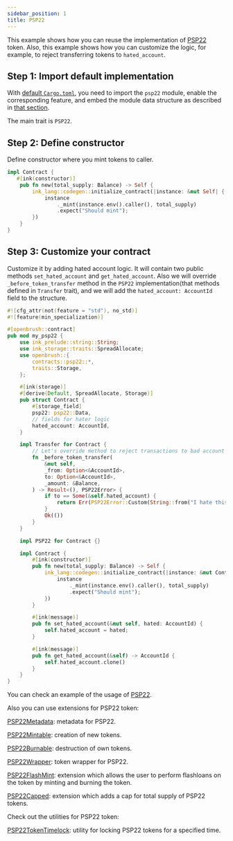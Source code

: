 ```yaml
---
sidebar_position: 1
title: PSP22
---
```


This example shows how you can reuse the implementation of [PSP22](https://github.com/Supercolony-net/openbrush-contracts/tree/main/contracts/src/token/psp22) token. Also, this example shows how you can customize the logic, for example, to reject transferring tokens to `hated_account`.

## Step 1: Import default implementation

With [default `Cargo.toml`](/smart-contracts/overview#the-default-toml-of-your-project-with-openbrush),
you need to import the `psp22` module, enable the corresponding feature, and embed the module data structure
as described in [that section](/smart-contracts/overview#reuse-implementation-of-traits-from-openbrush).

The main trait is `PSP22`.

## Step 2: Define constructor

Define constructor where you mint tokens to caller.

```rust
impl Contract {
   #[ink(constructor)]
    pub fn new(total_supply: Balance) -> Self {
        ink_lang::codegen::initialize_contract(|instance: &mut Self| {
            instance
                ._mint(instance.env().caller(), total_supply)
                .expect("Should mint");
        })
    }
}
```

## Step 3: Customize your contract

Customize it by adding hated account logic. It will contain two public methods `set_hated_account` and `get_hated_account`. 
Also we will override `_before_token_transfer` method in the `PSP22` implementation(that methods defined in `Transfer` trait), 
and we will add the `hated_account: AccountId` field to the structure.

```rust
#![cfg_attr(not(feature = "std"), no_std)]
#![feature(min_specialization)]

#[openbrush::contract]
pub mod my_psp22 {
    use ink_prelude::string::String;
    use ink_storage::traits::SpreadAllocate;
    use openbrush::{
        contracts::psp22::*,
        traits::Storage,
    };

    #[ink(storage)]
    #[derive(Default, SpreadAllocate, Storage)]
    pub struct Contract {
        #[storage_field]
        psp22: psp22::Data,
        // fields for hater logic
        hated_account: AccountId,
    }

    impl Transfer for Contract {
        // Let's override method to reject transactions to bad account
        fn _before_token_transfer(
            &mut self,
            _from: Option<&AccountId>,
            to: Option<&AccountId>,
            _amount: &Balance,
        ) -> Result<(), PSP22Error> {
            if to == Some(&self.hated_account) {
                return Err(PSP22Error::Custom(String::from("I hate this account!")))
            }
            Ok(())
        }
    }

    impl PSP22 for Contract {}

    impl Contract {
        #[ink(constructor)]
        pub fn new(total_supply: Balance) -> Self {
            ink_lang::codegen::initialize_contract(|instance: &mut Contract| {
                instance
                    ._mint(instance.env().caller(), total_supply)
                    .expect("Should mint");
            })
        }

        #[ink(message)]
        pub fn set_hated_account(&mut self, hated: AccountId) {
            self.hated_account = hated;
        }

        #[ink(message)]
        pub fn get_hated_account(&self) -> AccountId {
            self.hated_account.clone()
        }
    }
}
```

You can check an example of the usage of [PSP22](https://github.com/Supercolony-net/openbrush-contracts/tree/main/examples/psp22).

Also you can use extensions for PSP22 token:

[PSP22Metadata](/smart-contracts/psp22/extensions/metadata): metadata for PSP22.

[PSP22Mintable](/smart-contracts/psp22/extensions/mintable): creation of new tokens.

[PSP22Burnable](/smart-contracts/psp22/extensions/burnable): destruction of own tokens.

[PSP22Wrapper](/smart-contracts/psp22/extensions/wrapper): token wrapper for PSP22.

[PSP22FlashMint](/smart-contracts/psp22/extensions/flashmint): extension which allows the user to perform flashloans on the token by minting and burning the token.

[PSP22Capped](/smart-contracts/psp22/extensions/capped): extension which adds a cap for total supply of PSP22 tokens.

Check out the utilities for PSP22 token:

[PSP22TokenTimelock](/smart-contracts/psp22/utils/token-timelock): utility for locking PSP22 tokens for a specified time.
